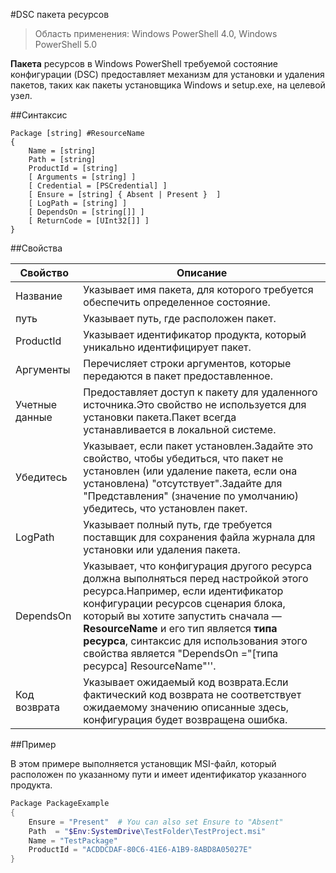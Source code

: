 #DSC пакета ресурсов

> Область применения: Windows PowerShell 4.0, Windows PowerShell 5.0

**Пакета** ресурсов в Windows PowerShell требуемой состояние конфигурации (DSC) предоставляет механизм для установки и удаления пакетов, таких как пакеты установщика Windows и setup.exe, на целевой узел.

##Синтаксис

```
Package [string] #ResourceName
{
    Name = [string]
    Path = [string]
    ProductId = [string]
    [ Arguments = [string] ]
    [ Credential = [PSCredential] ]
    [ Ensure = [string] { Absent | Present }  ]
    [ LogPath = [string] ]
    [ DependsOn = [string[]] ]
    [ ReturnCode = [UInt32[]] ]
}
```

##Свойства

| Свойство| Описание|
|---|---|
| Название| Указывает имя пакета, для которого требуется обеспечить определенное состояние.|
| путь| Указывает путь, где расположен пакет.|
| ProductId| Указывает идентификатор продукта, который уникально идентифицирует пакет.|
| Аргументы| Перечисляет строки аргументов, которые передаются в пакет предоставленное.|
| Учетные данные| Предоставляет доступ к пакету для удаленного источника.Это свойство не используется для установки пакета.Пакет всегда устанавливается в локальной системе.|
| Убедитесь| Указывает, если пакет установлен.Задайте это свойство, чтобы убедиться, что пакет не установлен (или удаление пакета, если она установлена) "отсутствует".Задайте для "Представления" (значение по умолчанию) убедитесь, что установлен пакет.|
| LogPath| Указывает полный путь, где требуется поставщик для сохранения файла журнала для установки или удаления пакета.|
| DependsOn| Указывает, что конфигурация другого ресурса должна выполняться перед настройкой этого ресурса.Например, если идентификатор конфигурации ресурсов сценария блока, который вы хотите запустить сначала — **ResourceName** и его тип является **типа ресурса**, синтаксис для использования этого свойства является "DependsOn ="[типа ресурса] ResourceName"''.|
| Код возврата| Указывает ожидаемый код возврата.Если фактический код возврата не соответствует ожидаемому значению описанные здесь, конфигурация будет возвращена ошибка.|

##Пример

В этом примере выполняется установщик MSI-файл, который расположен по указанному пути и имеет идентификатор указанного продукта.

```powershell
Package PackageExample
{
    Ensure = "Present"  # You can also set Ensure to "Absent"
    Path  = "$Env:SystemDrive\TestFolder\TestProject.msi"
    Name = "TestPackage"
    ProductId = "ACDDCDAF-80C6-41E6-A1B9-8ABD8A05027E"
} 
```




